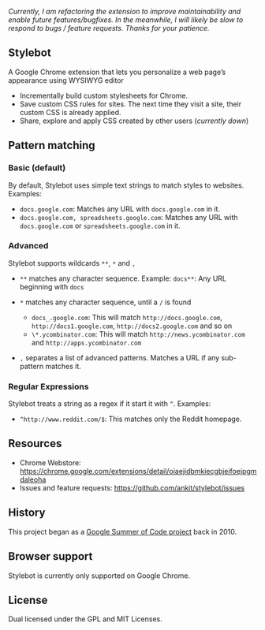 _Currently, I am refactoring the extension to improve maintainability and enable future features/bugfixes. In the meanwhile, I will likely be slow to respond to bugs / feature requests. Thanks for your patience._

## Stylebot

A Google Chrome extension that lets you personalize a web page’s appearance using WYSIWYG editor

- Incrementally build custom stylesheets for Chrome.
- Save custom CSS rules for sites. The next time they visit a site, their custom CSS is already applied.
- Share, explore and apply CSS created by other users (_currently down_)

## Pattern matching

### Basic (default)

By default, Stylebot uses simple text strings to match styles to websites. Examples:

- `docs.google.com`: Matches any URL with `docs.google.com` in it.
- `docs.google.com, spreadsheets.google.com`: Matches any URL with `docs.google.com` or `spreadsheets.google.com` in it.

### Advanced

Stylebot supports wildcards `**`, `*` and `,`

- `**` matches any character sequence. Example: `docs**`: Any URL beginning with `docs`
- `*` matches any character sequence, until a `/` is found

  - `docs_.google.com`: This will match `http://docs.google.com`, `http://docs1.google.com`, `http://docs2.google.com` and so on
  - `\*.ycombinator.com`: This will match `http://news.ycombinator.com` and `http://apps.ycombinator.com`

- `,` separates a list of advanced patterns. Matches a URL if any sub-pattern matches it.

### Regular Expressions

Stylebot treats a string as a regex if it start it with `^`. Examples:

- `^http://www.reddit.com/$`: This matches only the Reddit homepage.

## Resources

- Chrome Webstore: <https://chrome.google.com/extensions/detail/oiaejidbmkiecgbjeifoejpgmdaleoha>
- Issues and feature requests: <https://github.com/ankit/stylebot/issues>

## History

This project began as a [Google Summer of Code project](https://opensource.googleblog.com/2010/09/changing-look-of-web-with-stylebot.html) back in 2010.

## Browser support

Stylebot is currently only supported on Google Chrome.

## License

Dual licensed under the GPL and MIT Licenses.
